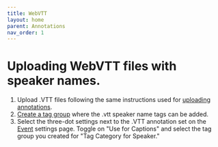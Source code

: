 ```yaml
---
title: WebVTT
layout: home
parent: Annotations
nav_order: 1
---
```

# Uploading WebVTT files with speaker names.
1. Upload .VTT files following the same instructions used for [uploading annotations](https://avannotate.github.io/documentation/pages/annotations/).
2. [Create a tag group](https://avannotate.github.io/documentation/pages/tags/) where the .vtt speaker name tags can be added.
3. Select the three-dot settings next to the .VTT annotation set on the [Event](https://avannotate.github.io/documentation/pages/events/) settings page. Toggle on "Use for Captions" and select the tag group you created for "Tag Category for Speaker." 

